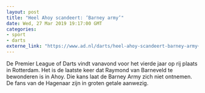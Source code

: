```yaml
---
layout: post
title: "Heel Ahoy scandeert: ‘Barney army’"
date: Wed, 27 Mar 2019 19:17:00 GMT
categories: 
- sport 
- darts 
externe_link: "https://www.ad.nl/darts/heel-ahoy-scandeert-barney-army~a9c36468/"
---
```


De Premier League of Darts vindt vanavond voor het vierde jaar op rij plaats in Rotterdam. Het is de laatste keer dat Raymond van Barneveld te bewonderen is in Ahoy. Die kans laat de Barney Army zich niet ontnemen. De fans van de Hagenaar zijn in groten getale aanwezig.

